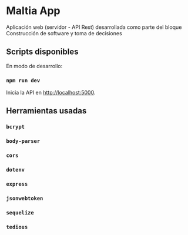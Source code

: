 # Maltia App

Aplicación web (servidor - API Rest) desarrollada como parte del bloque Construcción de software y toma de decisiones

## Scripts disponibles

En modo de desarrollo:

### `npm run dev`

Inicia la API en [http://localhost:5000](http://localhost:3000).

## Herramientas usadas

### `bcrypt`

### `body-parser`

### `cors`

### `dotenv`

### `express`

### `jsonwebtoken`

### `sequelize`

### `tedious`
